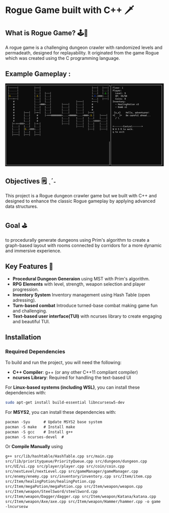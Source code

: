 # Rogue Game built with C++ 🗡️

## What is Rogue Game? 🕹️👾
 A rogue game is a challenging dungeon crawler with randomized levels and permadeath, designed for replayability. It originated from the game Rogue which was created using the C programming language.


## Example Gameplay :
![Gameplay footage](/images/image.png)


  ## Objectives 🗒 ˎˊ˗ 
  
   This project is a Rogue dungeon crawler game but we built with C++ and designed to enhance the classic Rogue gameplay by applying advanced data structures.<br>


 ## Goal ⛳ 
to procedurally generate dungeons using Prim's algorithm to create a graph-based layout with rooms connected by corridors for a more dynamic and immersive experience.

## Key Features 🌟
- **Procedural Dungeon Generaion** using MST with Prim's algorithm.
- **RPG Elements** with level, strength, weapon selection and player progression.
- **Inventory System** Inventory management using Hash Table (open adressing).
- **Turn-based combat** Introduce turned-base combat making game fun and challenging.
- **Text-based user interface(TUI)** with ncurses library to create engaging and beautiful TUI.

## Installation 
### Required Dependencies
To build and run the project, you will need the following:
- **C++ Compiler**: g++ (or any other C++11 compliant compiler)
- **ncurses Library**: Required for handling the text-based UI

For **Linux-based systems (including WSL)**, you can install these dependencies with:

```bash
sudo apt-get install build-essential libncursesw5-dev
```

For **MSYS2**, you can install these dependencies with:
```
pacman -Syu      # Update MSYS2 base system
pacman -S make   # Install make
pacman -S gcc    # Install g++
pacman -S ncurses-devel  #
```

Or **Compile Manually** using
```
g++ src/lib/hashtable/HashTable.cpp src/main.cpp src/lib/priorityqueue/PriorityQueue.cpp src/dungeon/dungeon.cpp src/UI/ui.cpp src/player/player.cpp src/coin/coin.cpp src/nextLevel/nextLevel.cpp src/gameManager/gameManager.cpp src/enemy/enemy.cpp src/inventory/inventory.cpp src/Item/item.cpp src/Item/healingPotion/healingPotion.cpp src/Item/megaPotion/megaPotion.cpp src/Item/weapon/weapon.cpp src/Item/weapon/SteelSword/steelSword.cpp src/Item/weapon/Dagger/dagger.cpp src/Item/weapon/Katana/katana.cpp src/Item/weapon/Axe/axe.cpp src/Item/weapon/Hammer/hammer.cpp -o game -lncursesw
```